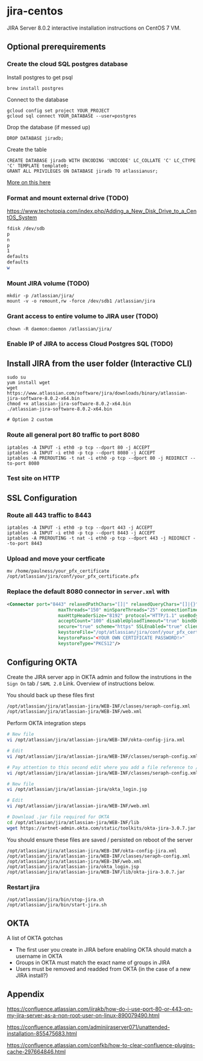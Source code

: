 # jira-centos

JIRA Server 8.0.2 interactive installation instructions on CentOS 7 VM.

## Optional prerequirements

### Create the cloud SQL postgres database

Install postgres to get psql

```
brew install postgres
```

Connect to the database

```
gcloud config set project YOUR_PROJECT
gcloud sql connect YOUR_DATABASE --user=postgres
```

Drop the database (if messed up)

```
DROP DATABASE jiradb;
```

Create the table

```
CREATE DATABASE jiradb WITH ENCODING 'UNICODE' LC_COLLATE 'C' LC_CTYPE 'C' TEMPLATE template0;
GRANT ALL PRIVILEGES ON DATABASE jiradb TO atlassianusr;
```
[More on this here](https://confluence.atlassian.com/doc/database-setup-for-postgresql-173244522.html)

### Format and mount external drive (TODO)

https://www.techotopia.com/index.php/Adding_a_New_Disk_Drive_to_a_CentOS_System

```bash
fdisk /dev/sdb
p
n
p
1
defaults
defaults
w
```

### Mount JIRA volume (TODO)

```
mkdir -p /atlassian/jira/
mount -v -o remount,rw -force /dev/sdb1 /atlassian/jira
```

### Grant access to entire volume to JIRA user (TODO)

```
chown -R daemon:daemon /atlassian/jira/
```

### Enable IP of JIRA to access Cloud Postgres SQL (TODO)

## Install JIRA from the user folder (Interactive CLI)

```
sudo su
yum install wget
wget https://www.atlassian.com/software/jira/downloads/binary/atlassian-jira-software-8.0.2-x64.bin
chmod +x atlassian-jira-software-8.0.2-x64.bin
./atlassian-jira-software-8.0.2-x64.bin

# Option 2 custom
```

### Route all general port 80 traffic to port 8080

```
iptables -A INPUT -i eth0 -p tcp --dport 80 -j ACCEPT
iptables -A INPUT -i eth0 -p tcp --dport 8080 -j ACCEPT
iptables -A PREROUTING -t nat -i eth0 -p tcp --dport 80 -j REDIRECT --to-port 8080
```

### Test site on HTTP

## SSL Configuration

### Route all 443 traffic to 8443

```
iptables -A INPUT -i eth0 -p tcp --dport 443 -j ACCEPT
iptables -A INPUT -i eth0 -p tcp --dport 8443 -j ACCEPT
iptables -A PREROUTING -t nat -i eth0 -p tcp --dport 443 -j REDIRECT --to-port 8443
```

### Upload and move your certficate

```
mv /home/paulness/your_pfx_certificate /opt/atlassian/jira/conf/your_pfx_certificate.pfx
```

### Replace the default 8080 connector in `server.xml` with
```xml
<Connector port="8443" relaxedPathChars="[]|" relaxedQueryChars="[]|{}^&#x5c;&#x60;&quot;&lt;&gt;"
                   maxThreads="150" minSpareThreads="25" connectionTimeout="20000" enableLookups="false"
                   maxHttpHeaderSize="8192" protocol="HTTP/1.1" useBodyEncodingForURI="true"
                   acceptCount="100" disableUploadTimeout="true" bindOnInit="false"
                   secure="true" scheme="https" SSLEnabled="true" clientAuth="false"
                   keystoreFile="/opt/atlassian/jira/conf/your_pfx_certificate.pfx"
                   keystorePass="<YOUR OWN CERTIFICATE PASSWORD!>"
                   keystoreType="PKCS12"/>
```

## Configuring OKTA

Create the JIRA server app in OKTA admin and follow the instrutions in the `Sign On` tab / `SAML 2.0` Link. Overview of instructions below.

You should back up these files first

```bash
/opt/atlassian/jira/atlassian-jira/WEB-INF/classes/seraph-config.xml
/opt/atlassian/jira/atlassian-jira/WEB-INF/web.xml
```

Perform OKTA integration steps

```bash
# New file
vi /opt/atlassian/jira/atlassian-jira/WEB-INF/okta-config-jira.xml

# Edit
vi /opt/atlassian/jira/atlassian-jira/WEB-INF/classes/seraph-config.xml

# Pay attention to this second edit where you add a file reference to /opt/atlassian/jira/atlassian-jira/WEB-INF/okta-config-jira.xml
vi /opt/atlassian/jira/atlassian-jira/WEB-INF/classes/seraph-config.xml

# New file
vi /opt/atlassian/jira/atlassian-jira/okta_login.jsp

# Edit
vi /opt/atlassian/jira/atlassian-jira/WEB-INF/web.xml

# Download .jar file required for OKTA
cd /opt/atlassian/jira/atlassian-jira/WEB-INF/lib
wget https://artnet-admin.okta.com/static/toolkits/okta-jira-3.0.7.jar
```

You should ensure these files are saved / persisted on reboot of the server
```
/opt/atlassian/jira/atlassian-jira/WEB-INF/okta-config-jira.xml
/opt/atlassian/jira/atlassian-jira/WEB-INF/classes/seraph-config.xml
/opt/atlassian/jira/atlassian-jira/WEB-INF/web.xml
/opt/atlassian/jira/atlassian-jira/okta_login.jsp
/opt/atlassian/jira/atlassian-jira/WEB-INF/lib/okta-jira-3.0.7.jar
```

### Restart jira
```
/opt/atlassian/jira/bin/stop-jira.sh
/opt/atlassian/jira/bin/start-jira.sh
```

## OKTA

A list of OKTA gotchas

- The first user you create in JIRA before enabling OKTA should match a username in OKTA
- Groups in OKTA must match the exact name of groups in JIRA
- Users must be removed and readded from OKTA (in the case of a new JIRA install?)

## Appendix

https://confluence.atlassian.com/jirakb/how-do-i-use-port-80-or-443-on-my-jira-server-as-a-non-root-user-on-linux-890079490.html

https://confluence.atlassian.com/adminjiraserver071/unattended-installation-855475683.html

https://confluence.atlassian.com/confkb/how-to-clear-confluence-plugins-cache-297664846.html
